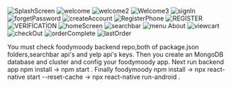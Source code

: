 ![SplashScreen](https://user-images.githubusercontent.com/80698185/171371534-818ab1fb-af5a-4a7d-922e-af063853f94b.jpg)
![welcome](https://user-images.githubusercontent.com/80698185/171371596-34e5c6ab-d8c8-4e24-b2cd-4e5b3b256458.jpg)
![welcome2](https://user-images.githubusercontent.com/80698185/171371659-2c1b8181-ea92-4fc7-b786-badd0aa43ce9.jpg)
![Welcome3](https://user-images.githubusercontent.com/80698185/171371665-3c0799dd-1c2a-411b-b2a3-69fa4b7ac31a.jpg)
![signIn](https://user-images.githubusercontent.com/80698185/171371693-367532c6-52ec-4fa9-9a45-2f425c3ae4d8.jpg)
![forgetPassword](https://user-images.githubusercontent.com/80698185/171371751-34c02551-a28e-4375-8ba3-f0d6d134f15f.jpg)
![createAccount](https://user-images.githubusercontent.com/80698185/171371766-fafb4306-779d-4070-aa37-b14768a5b0c3.jpg)
![RegisterPhone](https://user-images.githubusercontent.com/80698185/171371816-b8329b3b-073f-4f4e-b74b-92e707599b98.jpg)
![REGİSTER](https://user-images.githubusercontent.com/80698185/171371876-04f3ab4c-e5a5-495b-9051-4d7903812c75.jpg)
![VERİFİCATİON](https://user-images.githubusercontent.com/80698185/171371899-d6a3fc63-551d-432b-ac87-f1a0f9d3b99e.jpg)
![homeScreen](https://user-images.githubusercontent.com/80698185/171371935-2836582b-1380-465a-a191-27154d73535c.jpg)
![searchbar](https://user-images.githubusercontent.com/80698185/171372003-e342bd3e-8b86-4744-a360-abad1087f8dc.jpg)
![menu About](https://user-images.githubusercontent.com/80698185/171372082-1401b505-6e2b-460e-90b4-0180130edb77.jpg)
![viewcart](https://user-images.githubusercontent.com/80698185/171372110-1a57a6e0-3f0e-40d8-9f5f-378eb6759ec7.jpg)
![checkOut](https://user-images.githubusercontent.com/80698185/171372134-baa240f0-7a7d-4787-8a1b-eed6780dabf8.jpg)
![orderComplete](https://user-images.githubusercontent.com/80698185/171372147-0bbf47ca-4267-46d8-b70e-5bdbbca7804b.jpg)
![lastOrder](https://user-images.githubusercontent.com/80698185/171372166-a27357f1-a9f8-4c84-884b-f91e119ec125.jpg)

You must check foodymoody backend repo,both of package.json folders,searchbar api's and yelp api's keys.
Then you create an MongoDB database and cluster and config your foodymoody app.
Next run backend app npm install -> npm start .
Finally foodymoody npm install -> npx react-native start --reset-cache  -> npx react-native run-android .
